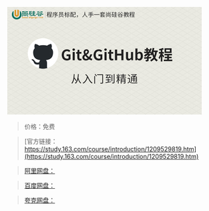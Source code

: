 
![img](../../../assets/study163/free/2c69a7a481c34616b439b9877051010b.jpg)

> 价格：免费

> [官方链接：https://study.163.com/course/introduction/1209529819.htm](https://study.163.com/course/introduction/1209529819.htm)

> [阿里网盘：]()

> [百度网盘：]()

> [夸克网盘：]()
